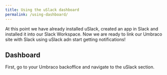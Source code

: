 ```yaml
---
title: Using the uSlack dashboard
permalink: /using-dashboard/
---
```


At this point we have already installed uSlack, created an app in Slack and installed it into our Slack Workspace. Now we are ready to link our Umbraco site with Slack using uSlack adn start getting notifications!


## Dashboard
First, go to your Umbraco backoffice and navigate to the uSlack section.
